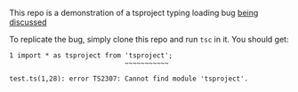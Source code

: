 This repo is a demonstration of a tsproject typing loading bug [being discussed](https://github.com/ToddThomson/tsproject/pull/82#issuecomment-206523884)

To replicate the bug, simply clone this repo and run `tsc` in it. You should get:

```
1 import * as tsproject from 'tsproject';
                             ~~~~~~~~~~~

test.ts(1,28): error TS2307: Cannot find module 'tsproject'.
```
